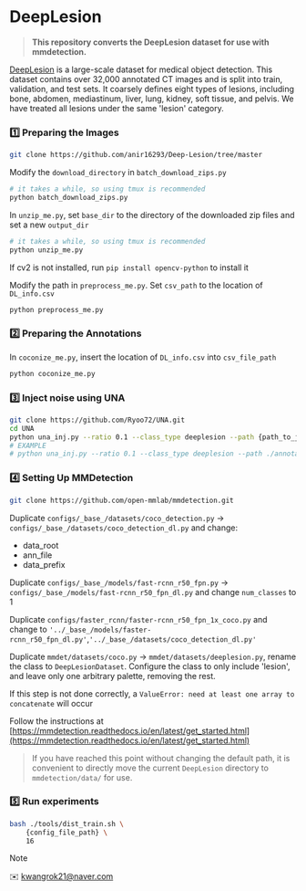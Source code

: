 # DeepLesion

> **This repository converts the DeepLesion dataset for use with mmdetection.**

 [DeepLesion](https://nihcc.app.box.com/v/DeepLesion) is a large-scale dataset for medical object detection. This dataset contains over 32,000 annotated CT images and is split into train, validation, and test sets. It coarsely defines eight types of lesions, including bone, abdomen, mediastinum, liver, lung, kidney, soft tissue, and pelvis. We have treated all lesions under the same 'lesion' category.


### 1️⃣ Preparing the Images

~~~bash
git clone https://github.com/anir16293/Deep-Lesion/tree/master
~~~

Modify the `download_directory` in `batch_download_zips.py`

~~~bash
# it takes a while, so using tmux is recommended
python batch_download_zips.py 
~~~

In `unzip_me.py`, set `base_dir` to the directory of the downloaded zip files and set a new `output_dir`

~~~bash
# it takes a while, so using tmux is recommended
python unzip_me.py
~~~

If cv2 is not installed, run `pip install opencv-python` to install it

Modify the path in `preprocess_me.py`. Set `csv_path` to the location of `DL_info.csv`

~~~bash
python preprocess_me.py
~~~

### 2️⃣ Preparing the Annotations

In `coconize_me.py`, insert the location of `DL_info.csv` into `csv_file_path`

~~~bash
python coconize_me.py
~~~

### 3️⃣ Inject noise using UNA

~~~bash
git clone https://github.com/Ryoo72/UNA.git
cd UNA
python una_inj.py --ratio 0.1 --class_type deeplesion --path {path_to_json} --target {target_path}
# EXAMPLE
# python una_inj.py --ratio 0.1 --class_type deeplesion --path ./annotations/deeplesion_train.json --target ./annotations
~~~

### 4️⃣ Setting Up MMDetection

~~~bash
git clone https://github.com/open-mmlab/mmdetection.git
~~~

Duplicate `configs/_base_/datasets/coco_detection.py` → `configs/_base_/datasets/coco_detection_dl.py` and change:
- data_root
- ann_file
- data_prefix

Duplicate `configs/_base_/models/fast-rcnn_r50_fpn.py` → `configs/_base_/models/fast-rcnn_r50_fpn_dl.py` and change `num_classes` to 1

Duplicate `configs/faster_rcnn/faster-rcnn_r50_fpn_1x_coco.py` and change to `'../_base_/models/faster-rcnn_r50_fpn_dl.py'`,`'../_base_/datasets/coco_detection_dl.py'`

Duplicate `mmdet/datasets/coco.py` → `mmdet/datasets/deeplesion.py`, rename the class to `DeepLesionDataset`.
Configure the class to only include 'lesion', and leave only one arbitrary palette, removing the rest.

If this step is not done correctly, a `ValueError: need at least one array to concatenate` will occur

Follow the instructions at [https://mmdetection.readthedocs.io/en/latest/get_started.html](https://mmdetection.readthedocs.io/en/latest/get_started.html)

> If you have reached this point without changing the default path, it is convenient to directly move the current `DeepLesion` directory to `mmdetection/data/` for use.

### 5️⃣ Run experiments

```bash
bash ./tools/dist_train.sh \
    {config_file_path} \
    16
```

> [!NOTE]  
> ✉️ kwangrok21@naver.com
